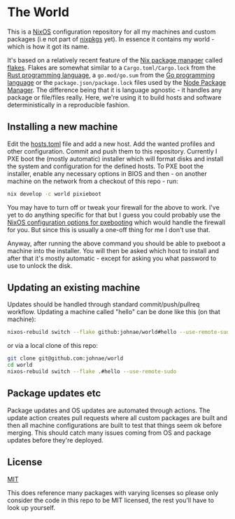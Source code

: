 # The World

This is a [NixOS](https://nixos.org) configuration repository for all my machines and custom packages (i.e not part of [nixpkgs](https://github.com/nixos/nixpkgs) yet). In essence it contains my world - which is how it got its name.

It's based on a relatively recent feature of the [Nix package manager](https://nixos.org) called [flakes](https://nixos.wiki/wiki/Flakes). Flakes are somewhat similar to a `Cargo.toml/Cargo.lock` from the [Rust programming language](https://rust-lang.org), a `go.mod/go.sum` from the [Go programming language](https://golang.org/) or the `package.json/package.lock` files used by the [Node Package Manager](https://www.npmjs.com/). The difference being that it is language agnostic - it handles any package or file/files really. Here, we're using it to build hosts and software deterministically in a reproducible fashion.

## Installing a new machine

Edit the [hosts.toml](hosts.toml) file and add a new host. Add the wanted profiles and other configuration. Commit and push them to this repository.
Currently I PXE boot the (mostly automatic) installer which will format disks and install the system and configuration for the defined hosts. To PXE boot the installer, enable any necessary options in BIOS and then - on another machine on the network from a checkout of this repo - run:

```sh
nix develop -c world pixieboot
```

You may have to turn off or tweak your firewall for the above to work. I've yet to do anything specific for that but I guess you could probably use the [NixOS configuration options for pxebooting](https://search.nixos.org/options?channel=21.05&from=0&size=50&sort=relevance&query=pixiecore) which would handle the firewall for you. But since this is usually a one-off thing for me I don't use that.

Anyway, after running the above command you should be able to pxeboot a machine into the installer. You will then be asked which host to install and after that it's mostly automatic - except for asking you what password to use to unlock the disk.

## Updating an existing machine

Updates should be handled through standard commit/push/pullreq workflow. Updating a machine called "hello" can be done like this (on that machine):

```sh
nixos-rebuild switch --flake github:johnae/world#hello --use-remote-sudo
```

or via a local clone of this repo:

```sh
git clone git@github.com:johnae/world
cd world
nixos-rebuild switch --flake .#hello --use-remote-sudo
```

## Package updates etc

Package updates and OS updates are automated through actions. The update action creates pull requests where all custom packages are built and then all machine configurations are built to test that things seem ok before merging. This should catch many issues coming from OS and package updates before they're deployed.


## License
[MIT](https://choosealicense.com/licenses/mit/)

This does reference many packages with varying licenses so please only consider the code in this repo to be MIT licensed, the rest you'll have to look up yourself.
